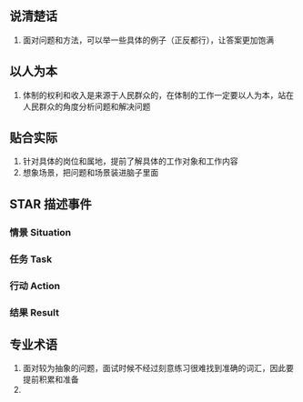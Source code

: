 ## 说清楚话

1. 面对问题和方法，可以举一些具体的例子（正反都行），让答案更加饱满
## 以人为本

1. 体制的权利和收入是来源于人民群众的，在体制的工作一定要以人为本，站在人民群众的角度分析问题和解决问题

## 贴合实际

1. 针对具体的岗位和属地，提前了解具体的工作对象和工作内容
2. 想象场景，把问题和场景装进脑子里面

## STAR 描述事件

### 情景 Situation

### 任务 Task

### 行动 Action

### 结果 Result
 
## 专业术语

1. 面对较为抽象的问题，面试时候不经过刻意练习很难找到准确的词汇，因此要提前积累和准备
2. 